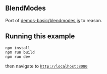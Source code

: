 ## BlendModes

Port of [demos-basic/blendmodes.js](https://pixijs.io/examples/#/demos-basic/blendmodes.js) to reason.

## Running this example

```
npm install
npm run build
npm run dev
```

then navigate to [`http://localhost:8080`](http://localhost:8080/)